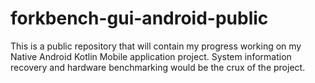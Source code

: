 # forkbench-gui-android-public
This is a public repository that will contain my progress working on my Native Android Kotlin Mobile application project. System information recovery and hardware benchmarking would be the crux of the project.
